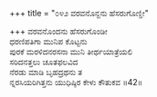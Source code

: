 +++
title = "೦೪೨ ವರವನೊನ್ದನು ಹೆಸರುಗೊಣ್ಡೀ"

+++
ವರವನೊಂದನು ಹೆಸರುಗೊಂಡೀ  
ಧರಣಿಪತಿಗಾ ಮುನಿಪ ಕೊಟ್ಟನು   
ಪುರಕೆ ಮರಳಿದನರಸನಾ ಮುನಿ ತೀರ್ಥಯಾತ್ರೆಯಲಿ   
ಸರಿದನತ್ತಲು ಚೂತಫಲವಿದ   
ನೆರಡು ಮಾಡಿ ಬೃಹದ್ರಥನು ತ  
ನ್ನರಸಿಯರಿಗಿತ್ತನು ಯುಧಿಷ್ಠಿರ ಕೇಳು ಕೌತುಕವ      ॥42॥
